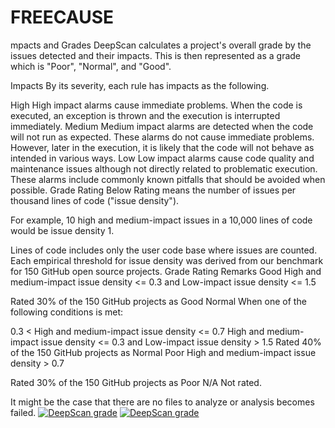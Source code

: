 # FREECAUSE
mpacts and Grades
DeepScan calculates a project's overall grade by the issues detected and their impacts. This is then represented as a grade which is "Poor", "Normal", and "Good".

Impacts
By its severity, each rule has impacts as the following.

High	High impact alarms cause immediate problems.
When the code is executed, an exception is thrown and the execution is interrupted immediately.
Medium	Medium impact alarms are detected when the code will not run as expected.
These alarms do not cause immediate problems.
However, later in the execution, it is likely that the code will not behave as intended in various ways.
Low	Low impact alarms cause code quality and maintenance issues although not directly related to problematic execution.
These alarms include commonly known pitfalls that should be avoided when possible.
Grade Rating
Below Rating means the number of issues per thousand lines of code ("issue density").

For example, 10 high and medium-impact issues in a 10,000 lines of code would be issue density 1.

Lines of code includes only the user code base where issues are counted.
Each empirical threshold for issue density was derived from our benchmark for 150 GitHub open source projects.
Grade	Rating	Remarks
Good
High and medium-impact issue density <= 0.3
and
Low-impact issue density <= 1.5

Rated 30% of the 150 GitHub projects as Good
Normal
When one of the following conditions is met:

0.3 < High and medium-impact issue density <= 0.7
High and medium-impact issue density <= 0.3
and
Low-impact issue density > 1.5
Rated 40% of the 150 GitHub projects as Normal
Poor
High and medium-impact issue density > 0.7

Rated 30% of the 150 GitHub projects as Poor
N/A
Not rated.

It might be the case that there are no files to analyze or analysis becomes failed.
[![DeepScan grade](https://deepscan.io/api/teams/10093/projects/12875/branches/205851/badge/grade.svg)](https://deepscan.io/dashboard#view=project&tid=10093&pid=12875&bid=205851)
<a href="https://deepscan.io/dashboard#view=project&tid=10093&pid=12875&bid=205851"><img src="https://deepscan.io/api/teams/10093/projects/12875/branches/205851/badge/grade.svg" alt="DeepScan grade"></a>
